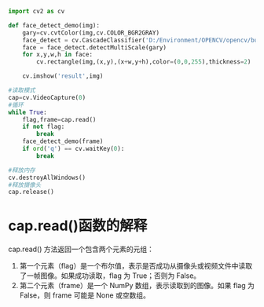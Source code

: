 ```python
import cv2 as cv

def face_detect_demo(img):
    gary=cv.cvtColor(img,cv.COLOR_BGR2GRAY)
    face_detect = cv.CascadeClassifier('D:/Environment/OPENCV/opencv/build/etc/haarcascades/haarcascade_frontalface_default.xml')
    face = face_detect.detectMultiScale(gary)
    for x,y,w,h in face:
        cv.rectangle(img,(x,y),(x+w,y+h),color=(0,0,255),thickness=2)

    cv.imshow('result',img)

#读取模式
cap=cv.VideoCapture(0)
#循环
while True:
    flag,frame=cap.read()
    if not flag:
        break
    face_detect_demo(frame)
    if ord('q') == cv.waitKey(0):
        break

#释放内存
cv.destroyAllWindows()
#释放摄像头
cap.release()
```

# cap.read()函数的解释

cap.read() 方法返回一个包含两个元素的元组：

1. 第一个元素（flag）是一个布尔值，表示是否成功从摄像头或视频文件中读取了一帧图像。如果成功读取，flag 为 True；否则为 False。
2. 第二个元素（frame）是一个 NumPy 数组，表示读取到的图像。如果 flag 为 False，则 frame 可能是 None 或空数组。